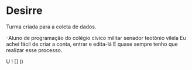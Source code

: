 # Desirre
Turma criada para a coleta de dados.

-Aluno de programação do colégio cívico militar senador teotõnio vilela
Eu achei fácil de criar a conta, entrar e edita-lá
E quase sempre tenho que realizar esse processo.

U
! [] ()
